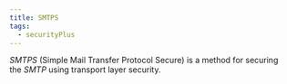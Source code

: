 ```yaml
---
title: SMTPS
tags:
  - securityPlus
---
```


_SMTPS_ (Simple Mail Transfer Protocol Secure) is a method for securing the _SMTP_ using transport layer security.





